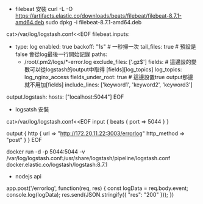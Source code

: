 
* filebeat 安裝
curl -L -O https://artifacts.elastic.co/downloads/beats/filebeat/filebeat-8.7.1-amd64.deb
sudo dpkg -i filebeat-8.7.1-amd64.deb

cat>/var/log/logstash.conf<<EOF
filebeat.inputs:
- type: log
  enabled: true
  backoff: "1s"             # 一秒掃一次
  tail_files: true         # 預設是false 會從log最後一行開始記錄
  paths:
    - /root/.pm2/logs/*-error.log
  exclude_files: ['\.gz$']
  fields:                   # 這邊設的變數可以從logstash的output中取得 [fields][log_topics]
    log_topics: log_nginx_access
  fields_under_root: true   # 這邊設置true output那邊就不用加[fields]
  include_lines: ['keyword1', 'keyword2', 'keyword3']

output.logstash:
  hosts: ["localhost:5044"]
EOF

* logsatsh 安裝

cat>/var/log/logstash.conf<<EOF
input {
  beats {
    port => 5044
  }
}

output {
  http {
    url => "http://172.20.11.22:3003/errorlog"
    http_method => "post"
  }
}
EOF

docker run -d -p 5044:5044 -v /var/log/logstash.conf:/usr/share/logstash/pipeline/logstash.conf docker.elastic.co/logstash/logstash:8.7.1


* nodejs api 

app.post('/errorlog', function(req, res) {
    const logData = req.body.event;
    console.log(logData);
    res.send(JSON.stringify({
        "res": "200"
    }));
})